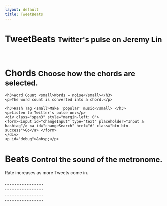 ```yaml
---
layout: default
title: TweetBeats
---
```


<div class="container">
  
<div class="row">
 <h1>TweetBeats <small>Twitter's pulse on <span id="search-term">Jeremy Lin</span></small> </h1>
  <div id="buffer-container" class="span6 progress progress-striped active noisy">
    <div id="buffer-progress" class="bar">&nbsp;</div>
  </div>  
</div>


<div id="tweet-controls" class="row">
<div class="span6">
  <h1>Chords <small>Choose how the chords are selected.</small></h1>
  <div id="chord-controls">

    <h3>Word Count <small>Words = noise</small></h3>
    <p>The word count is converted into a chord.</p>

    <h3>Hash Tag <small>Make 'popular' music</small> </h3>
    <p>Listen to Twitter's pulse on:</p>
    <div class="span3" style="margin-left: 0">
    <form><input id="changeInput" type="text" placeholder="Input a hashtag"/> <a id="changeSearch" href="#" class="btn btn-success">Go</a> </form>
    </div>
    <p id="debug">&nbsp;</p>
  </div>
</div>
<div class="span6">
  <h1>Beats <small>Control the sound of the metronome. </small></h1>
  <p>Rate increases as more Tweets come in.</p>
  <div id="metro-controls">
  <div id="metro-1" class="span1">
    <a href="#" class="btn btn-small" note="note1">&nbsp;</a>
    <a href="#" class="btn btn-small" note="note2">&nbsp;</a>
    <a href="#" class="btn btn-small" note="note3">&nbsp;</a>
    <a href="#" class="btn btn-small" note="note4">&nbsp;</a>
    <a href="#" class="btn btn-small" note="note5">&nbsp;</a>
    <a href="#" class="btn btn-small" note="note6">&nbsp;</a>
    <a href="#" class="btn btn-small" note="note7">&nbsp;</a>
    <a href="#" class="btn btn-small" note="note8">&nbsp;</a>
    <a href="#" class="btn btn-small" note="note9">&nbsp;</a>
    <a href="#" class="btn btn-small" note="note10">&nbsp;</a>
    <a href="#" class="btn btn-small" note="note11">&nbsp;</a>
    <a href="#" class="btn btn-small" note="note12">&nbsp;</a>
    <a href="#" class="btn btn-small" note="note13">&nbsp;</a>
    <a href="#" class="btn btn-small" note="note14">&nbsp;</a>
    <a href="#" class="btn btn-small" note="note15">&nbsp;</a>
    <a href="#" class="btn btn-small" note="note16">&nbsp;</a>
  </div>
  <div id="metro-2" class="span1">
    <a href="#" class="btn btn-small" note="note1">&nbsp;</a>
    <a href="#" class="btn btn-small" note="note2">&nbsp;</a>
    <a href="#" class="btn btn-small" note="note3">&nbsp;</a>
    <a href="#" class="btn btn-small" note="note4">&nbsp;</a>
    <a href="#" class="btn btn-small" note="note5">&nbsp;</a>
    <a href="#" class="btn btn-small" note="note6">&nbsp;</a>
    <a href="#" class="btn btn-small" note="note7">&nbsp;</a>
    <a href="#" class="btn btn-small" note="note8">&nbsp;</a>
    <a href="#" class="btn btn-small" note="note9">&nbsp;</a>
    <a href="#" class="btn btn-small" note="note10">&nbsp;</a>
    <a href="#" class="btn btn-small" note="note11">&nbsp;</a>
    <a href="#" class="btn btn-small" note="note12">&nbsp;</a>
    <a href="#" class="btn btn-small" note="note13">&nbsp;</a>
    <a href="#" class="btn btn-small" note="note14">&nbsp;</a>
    <a href="#" class="btn btn-small" note="note15">&nbsp;</a>
    <a href="#" class="btn btn-small" note="note16">&nbsp;</a>
  </div>
  <div id="metro-3" class="span1">
    <a href="#" class="btn btn-small" note="note1">&nbsp;</a>
    <a href="#" class="btn btn-small" note="note2">&nbsp;</a>
    <a href="#" class="btn btn-small" note="note3">&nbsp;</a>
    <a href="#" class="btn btn-small" note="note4">&nbsp;</a>
    <a href="#" class="btn btn-small" note="note5">&nbsp;</a>
    <a href="#" class="btn btn-small" note="note6">&nbsp;</a>
    <a href="#" class="btn btn-small" note="note7">&nbsp;</a>
    <a href="#" class="btn btn-small" note="note8">&nbsp;</a>
    <a href="#" class="btn btn-small" note="note9">&nbsp;</a>
    <a href="#" class="btn btn-small" note="note10">&nbsp;</a>
    <a href="#" class="btn btn-small" note="note11">&nbsp;</a>
    <a href="#" class="btn btn-small" note="note12">&nbsp;</a>
    <a href="#" class="btn btn-small" note="note13">&nbsp;</a>
    <a href="#" class="btn btn-small" note="note14">&nbsp;</a>
    <a href="#" class="btn btn-small" note="note15">&nbsp;</a>
    <a href="#" class="btn btn-small" note="note16">&nbsp;</a>
  </div>
  <div id="metro-4" class="span1">
    <a href="#" class="btn btn-small" note="note1">&nbsp;</a>
    <a href="#" class="btn btn-small" note="note2">&nbsp;</a>
    <a href="#" class="btn btn-small" note="note3">&nbsp;</a>
    <a href="#" class="btn btn-small" note="note4">&nbsp;</a>
    <a href="#" class="btn btn-small" note="note5">&nbsp;</a>
    <a href="#" class="btn btn-small" note="note6">&nbsp;</a>
    <a href="#" class="btn btn-small" note="note7">&nbsp;</a>
    <a href="#" class="btn btn-small" note="note8">&nbsp;</a>
    <a href="#" class="btn btn-small" note="note9">&nbsp;</a>
    <a href="#" class="btn btn-small" note="note10">&nbsp;</a>
    <a href="#" class="btn btn-small" note="note11">&nbsp;</a>
    <a href="#" class="btn btn-small" note="note12">&nbsp;</a>
    <a href="#" class="btn btn-small" note="note13">&nbsp;</a>
    <a href="#" class="btn btn-small" note="note14">&nbsp;</a>
    <a href="#" class="btn btn-small" note="note15">&nbsp;</a>
    <a href="#" class="btn btn-small" note="note16">&nbsp;</a>
  </div>
  </div>
</div>
</div>


<div id="tweet-holder">&nbsp;</div>
<div id="tweet-receiver">&nbsp;</div>
</div>
<div id="tweet-sidebar" class="span4 offset3 noisy">&nbsp;</div>
